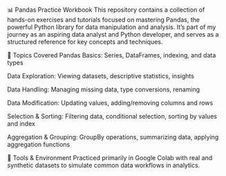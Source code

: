 

📊 Pandas Practice Workbook
This repository contains a collection of hands-on exercises and tutorials focused on mastering Pandas, the powerful Python library for data manipulation and analysis. It’s part of my journey as an aspiring data analyst and Python developer, and serves as a structured reference for key concepts and techniques.

🧠 Topics Covered
Pandas Basics: Series, DataFrames, indexing, and data types

Data Exploration: Viewing datasets, descriptive statistics, insights

Data Handling: Managing missing data, type conversions, renaming

Data Modification: Updating values, adding/removing columns and rows

Selection & Sorting: Filtering data, conditional selection, sorting by values and index

Aggregation & Grouping: GroupBy operations, summarizing data, applying aggregation functions

🚀 Tools & Environment
Practiced primarily in Google Colab with real and synthetic datasets to simulate common data workflows in analytics.